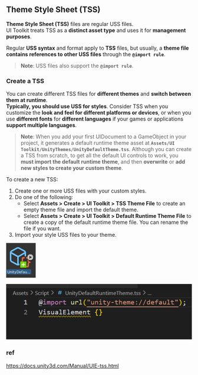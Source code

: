 ## Theme Style Sheet (TSS)

**Theme Style Sheet (TSS)** files are regular USS files. \
UI Toolkit treats TSS as a **distinct asset type** and uses it for **management purposes**.

Regular **USS syntax** and format apply to **TSS** files, but usually, a **theme file contains references to other USS files** through the **`@import rule`**.

> **Note**: USS files also support the **`@import rule`**.

### Create a TSS
You can create different TSS files for **different themes** and **switch between them at runtime**. \
**Typically, you should use USS for styles**. Consider TSS when you customize the **look and feel for different platforms or devices**, or when you use **different fonts** for **different languages** if your games or applications **support multiple languages**.

> **Note**: When you add your first UIDocument to a GameObject in your project, it generates a default runtime theme asset at **`Assets/UI Toolkit/UnityThemes/UnityDefaultTheme.tss`**. Although you can create a TSS from scratch, to get all the default UI controls to work, you **must import the default runtime theme**, and then **overwrite** or **add new styles to create your custom theme**.


To create a new TSS:

1.  Create one or more USS files with your custom styles.
2.  Do one of the following:
    - Select **Assets > Create > UI Toolkit > TSS Theme File** to create an empty theme file and import the default theme.
    - Select **Assets > Create > UI Toolkit > Default Runtime Theme File** to create a copy of the default runtime theme file. You can rename the file if you want.
3.  Import your style USS files to your theme.

![](./img/TSS.png)

![](./img/TSS_File.png)



### ref 
https://docs.unity3d.com/Manual/UIE-tss.html


